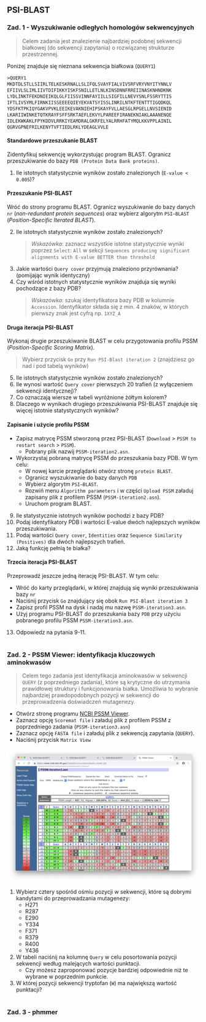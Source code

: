 ## PSI-BLAST

### Zad. 1 - Wyszukiwanie odległych homologów sekwencyjnych
> Celem zadania jest znalezienie najbardziej podobnej sekwencji białkowej (do sekwencji zapytania) o rozwiązanej strukturze przestrzennej.

Poniżej znajduje się nieznana sekwencja białkowa (`QUERY1`)

```
>QUERY1
MKDTDLSTLLSIIRLTELKESKRNALLSLIFQLSVAYFIALVIVSRFVRYVNYITYNNLV
EFIIVLSLIMLIIVTDIFIKKYISKFSNILLETLNLKINSDNNFRREIINASKNHNDKNK
LYDLINKTFEKDNIEIKQLGLFIISSVINNFAYIILLSIGFILLNEVYSNLFSSRYTTIS
IFTLIVSYMLFIRNKIISSEEEEQIEYEKVATSYISSLINRILNTKFTENTTTIGQDKQL
YDSFKTPKIQYGAKVPVKLEEIKEVAKNIEHIPSKAYFVLLAESGLRPGELLNVSIENID
LKARIIWINKETQTKRAYFSFFSRKTAEFLEKVYLPAREEFIRANEKNIAKLAAANENQE
IDLEKWKAKLFPYKDDVLRRKIYEAMDRALGKRFELYALRRHFATYMQLKKVPPLAINIL
QGRVGPNEFRILKENYTVFTIEDLRKLYDEAGLVVLE
```

#### Standardowe przeszukanie BLAST

Zidentyfikuj sekwencję wykorzystując program BLAST. Ogranicz przeszukiwanie do bazy `PDB (Protein Data Bank proteins)`.

1. Ile istotnych statystycznie wyników zostało znalezionych (`E-value < 0.005`)?

#### Przeszukanie PSI-BLAST
Wróć do strony programu BLAST. Ogranicz wyszukiwanie do bazy danych `nr` (*non-redundant protein sequences*) oraz wybierz algorytm `PSI–BLAST` (*Position-Specific Iterated BLAST*).

2. Ile istotnych statystycznie wyników zostało znalezionych?
   > *Wskazówka*: zaznacz wszystkie istotne statystycznie wyniki poprzez `Select`: `All` w sekcji `Sequences producing significant alignments with E-value BETTER than threshold`
3. Jakie wartości `Query cover` przyjmują znaleziono przyrównania? (pomijając wynik identyczny)
4. Czy wśród istotnych statystycznie wyników znajduja się wyniki pochodzące z bazy PDB?
   > *Wskazówka*: szukaj identyfikatora bazy PDB w kolumnie `Accession`. Identyfikator składa się z min. 4 znaków, w których pierwszy znak jest cyfrą np. `1XYZ_A`

#### Druga iteracja PSI-BLAST
Wykonaj drugie przeszukiwanie BLAST w celu przygotowania profilu PSSM (*Position-Specific Scoring Matrix*).
> Wybierz przycisk `Go` przy `Run PSI-Blast iteration 2` (znajdziesz go nad i pod tabelą wyników)

5. Ile istotnych statystycznie wyników zostało znalezionych?
6. Ile wynosi wartość `Query cover` pierwszych 20 trafień (z wyłączeniem sekwencji identycznej)?
7. Co oznaczają wiersze w tabeli wyróżnione żółtym kolorem?
8. Dlaczego w wynikach drugiego przeszukiwania PSI-BLAST znajduje się więcej istotnie statystycznych wyników?

#### Zapisanie i użycie profilu PSSM
* Zapisz matrycę PSSM stworzoną przez PSI-BLAST (`Download` > `PSSM to restart search` > `PSSM`).
  - Pobrany plik nazwij `PSSM-iteration2.asn`. 
* Wykorzystaj pobraną matrycę PSSM do przeszukania bazy PDB. W tym celu:
  - W nowej karcie przeglądarki otwórz stronę `protein BLAST`.
  - Ogranicz wyszukiwanie do bazy danych `PDB`
  - Wybierz algorytm `PSI–BLAST`.
  - Rozwiń menu `Algorithm parameters` i w części `Upload PSSM` załaduj zapisany plik z profilem PSSM (`PSSM-iteration2.asn`).
  - Uruchom program BLAST.

9. Ile statystycznie istotnych wyników pochodzi z bazy PDB?
10. Podaj identyfikatory PDB i wartości E-value dwóch najlepszych wyników przeszukiwania.
11. Podaj wartości `Query cover`, `Identities` oraz `Sequence Similarity (Positives)` dla dwóch najlepszych trafień.
12. Jaką funkcję pełnią te białka?

#### Trzecia iteracja PSI-BLAST
Przeprowadź jeszcze jedną iterację PSI-BLAST. W tym celu:
* Wróć do karty przeglądarki, w której znajdują się wyniki przeszukiwania bazy `nr`
* Naciśnij przycisk `Go` znajdujący się obok `Run PSI-Blast iteration 3`
* Zapisz profil PSSM na dysk i nadaj mu nazwę `PSSM-iteration3.asn`.
* Użyj programu PSI-BLAST do przeszukania bazy `PDB` przy użyciu pobranego profilu PSSM `PSSM-iteration3.asn`.

13. Odpowiedz na pytania 9-11.
<br/><br/>

### Zad. 2 - PSSM Viewer: identyfikacja kluczowych aminokwasów
> Celem tego zadania jest identyfikacja aminokwasów w sekwencji `QUERY` (z poprzedniego zadania), które są krytyczne do utrzymania prawidłowej struktury i funkcjonowania białka. Umożliwia to wybranie najbardziej prawdopodobnych pozycji w sekwencji do przeprowadzenia doświadczeń mutagenezy.

* Otwórz stronę programu [NCBI PSSM Viewer](https://www.ncbi.nlm.nih.gov/Class/Structure/pssm/pssm_viewer.cgi).
* Zaznacz opcję `Scoremat file` i załaduj plik z profilem PSSM z poprzedniego zadania (`PSSM-iteration3.asn`)
* Zaznacz opcję `FASTA file` i załaduj plik z sekwencją zapytania (`QUERY`).
* Naciśnij przycisk `Matrix View`

<img src="./images/ncbi-pssm-viewer1.png" alt="ncbi-pssm-viewer1.png">

1. Wybierz cztery spośród ośmiu pozycji w sekwencji, które są dobrymi kandytami do przeprowadzania mutagenezy:
   * H271
   * R287
   * E290
   * Y334
   * F371
   * R379
   * R400
   * Y436
2. W tabeli naciśnij na kolumnę `Query` w celu posortowania pozycji sekwencji według malejących wartości punktacji.
   * Czy możesz zaproponować pozycje bardziej odpowiednie niż te wybrane w poprzednim punkcie.
3. W której pozycji sekwencji tryptofan (`W`) ma największą wartość punktacji?
<br/><br/>

### Zad. 3 - phmmer